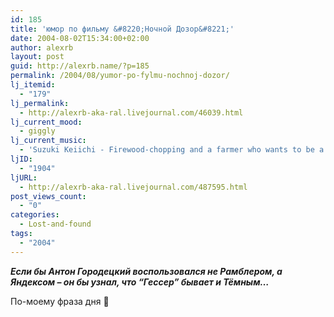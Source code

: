```yaml
---
id: 185
title: 'юмор по фильму &#8220;Ночной Дозор&#8221;'
date: 2004-08-02T15:34:00+02:00
author: alexrb
layout: post
guid: http://alexrb.name/?p=185
permalink: /2004/08/yumor-po-fylmu-nochnoj-dozor/
lj_itemid:
  - "179"
lj_permalink:
  - http://alexrb-aka-ral.livejournal.com/46039.html
lj_current_mood:
  - giggly
lj_current_music:
  - 'Suzuki Keiichi - Firewood-chopping and a farmer who wants to be a samurai'
ljID:
  - "1904"
ljURL:
  - http://alexrb-aka-ral.livejournal.com/487595.html
post_views_count:
  - "0"
categories:
  - Lost-and-found
tags:
  - "2004"
---
```

_**Если бы Антон Городецкий воспользовался не Рамблером, а Яндексом &#8211; он бы узнал, что &#8220;Гессер&#8221; бывает и Тёмным&#8230;**_

По-моему фраза дня 🙂